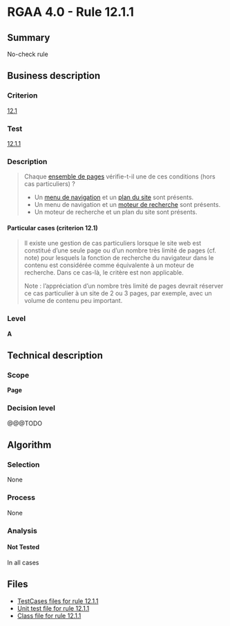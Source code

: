 # RGAA 4.0 - Rule 12.1.1

## Summary

No-check rule

## Business description

### Criterion

[12.1](https://www.numerique.gouv.fr/publications/rgaa-accessibilite/methode/criteres/#crit-12-1)

### Test

[12.1.1](https://www.numerique.gouv.fr/publications/rgaa-accessibilite/methode/criteres/#test-12-1-1)

### Description

> Chaque [ensemble de pages](https://www.numerique.gouv.fr/publications/rgaa-accessibilite/methode/glossaire/#ensemble-de-pages) vérifie-t-il une de ces conditions (hors cas particuliers) ?
> 
> * Un [menu de navigation](https://www.numerique.gouv.fr/publications/rgaa-accessibilite/methode/glossaire/#menu-et-barre-de-navigation) et un [plan du site](https://www.numerique.gouv.fr/publications/rgaa-accessibilite/methode/glossaire/#page-plan-du-site) sont présents.
> * Un menu de navigation et un [moteur de recherche](https://www.numerique.gouv.fr/publications/rgaa-accessibilite/methode/glossaire/#moteur-de-recherche-interne-a-un-site-web) sont présents.
> * Un moteur de recherche et un plan du site sont présents.

#### Particular cases (criterion 12.1)

> Il existe une gestion de cas particuliers lorsque le site web est constitué d’une seule page ou d’un nombre très limité de pages (cf. note) pour lesquels la fonction de recherche du navigateur dans le contenu est considérée comme équivalente à un moteur de recherche. Dans ce cas-là, le critère est non applicable.
> 
> Note : l’appréciation d’un nombre très limité de pages devrait réserver ce cas particulier à un site de 2 ou 3 pages, par exemple, avec un volume de contenu peu important.

### Level

**A**


## Technical description

### Scope

**Page**

### Decision level

@@@TODO


## Algorithm

### Selection

None

### Process

None

### Analysis

#### Not Tested

In all cases


## Files

- [TestCases files for rule 12.1.1](https://gitlab.com/asqatasun/Asqatasun/-/tree/v5/rules/rules-rgaa4.0/src/test/resources/testcases/rgaa40/Rgaa40Rule120101/)
- [Unit test file for rule 12.1.1](https://gitlab.com/asqatasun/Asqatasun/-/blob/v5/rules/rules-rgaa4.0/src/test/java/org/asqatasun/rules/rgaa40/Rgaa40Rule120101Test.java)
- [Class file for rule 12.1.1](https://gitlab.com/asqatasun/Asqatasun/-/blob/v5/rules/rules-rgaa4.0/src/main/java/org/asqatasun/rules/rgaa40/Rgaa40Rule120101.java)


